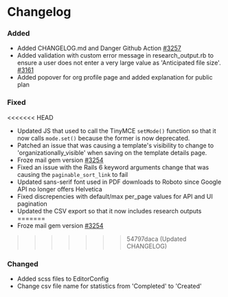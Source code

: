# Changelog

### Added

- Added CHANGELOG.md and Danger Github Action [#3257](https://github.com/DMPRoadmap/roadmap/issues/3257)
- Added validation with custom error message in research_output.rb to ensure a user does not enter a very large value as 'Anticipated file size'. [#3161](https://github.com/DMPRoadmap/roadmap/issues/3161)
- Added popover for org profile page and added explanation for public plan
### Fixed

<<<<<<< HEAD
- Updated JS that used to call the TinyMCE `setMode()` function so that it now calls `mode.set()` because the former is now deprecated.
- Patched an issue that was causing a template's visibility to change to 'organizationally_visible' when saving on the template details page.
- Froze mail gem version [#3254](https://github.com/DMPRoadmap/roadmap/issues/3254)
- Fixed an issue with the Rails 6 keyword arguments change that was causing the `paginable_sort_link` to fail
- Updated sans-serif font used in PDF downloads to Roboto since Google API no longer offers Helvetica
- Fixed discrepencies with default/max per_page values for API and UI pagination
- Updated the CSV export so that it now includes research outputs
=======
- Froze mail gem version [#3254](https://github.com/DMPRoadmap/roadmap/issues/3254)
>>>>>>> 54797daca (Updated CHANGELOG)

### Changed

- Added scss files to EditorConfig
- Change csv file name for statistics from 'Completed' to 'Created'
